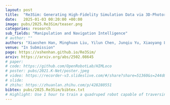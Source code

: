 ```yaml
---
layout: post
title:  "Re3Sim: Generating High-Fidelity Simulation Data via 3D-Photorealistic Real-to-Sim for Robotic Manipulation"
date:   2025-01-03 00:20:00 +00:00
image: pubs/2025.Re3Sim/teaser.png
categories: research
sub_fields: "Manipulation and Navigation Intelligence"
# author: ""
authors: "Xiaoshen Han, Minghuan Liu, Yilun Chen, Junqiu Yu, Xiaoyang Lyu, Yang Tian, Bolun Wang, Weinan Zhang, <strong>Jiangmiao Pang</strong>"
venue: "In Submission"
page: https://xshenhan.github.io/Re3Sim/
arxiv: https://arxiv.org/abs/2502.08645
# paper: 
# code: https://github.com/OpenRobotLab/HIMLoco
# poster: pubs/2021.K-Net/poster.jpeg
# video: https://recorder-v3.slideslive.com/#/share?share=51360&s=244d89a2-1418-4fd5-89fe-dc9616fc6efd
# slide:
# zhihu: https://zhuanlan.zhihu.com/p/428280551
bibtex: pubs/2025.Re3Sim/bibtex.txt
# Highlight: Use 1 hour to train a quadruped robot capable of traversing any terrain under any disturbances in the open world.
---
```

